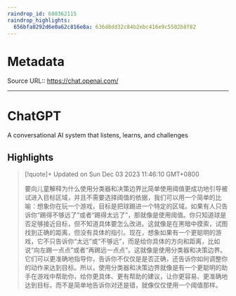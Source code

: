 ```yaml
---
raindrop_id: 688362115
raindrop_highlights:
  656bfa0292d6e0a62c816e8a: 636d8dd32c84b2ebc416e9c5502b8f82
---
```


# Metadata
Source URL:: https://chat.openai.com/


---
# ChatGPT

A conversational AI system that listens, learns, and challenges

## Highlights

> [!quote]+ Updated on Sun Dec 03 2023 11:46:10 GMT+0800
>
> 要向儿童解释为什么使用分类器和决策边界比简单使用阈值更成功地引导被试进入目标区域，并且不需要选择阈值的依据，我们可以用一个简单的比喻：想象你在玩一个游戏，目标是把球踢进一个特定的区域。如果有人只告诉你“踢得不够远了”或者“踢得太远了”，那就像是使用阈值。你只知道球是否足够接近目标，但不知道具体要怎么改进。这就像是在黑暗中摸索，试图找到正确的距离，但没有具体的指引。现在，想象如果有一个更聪明的游戏，它不只告诉你“太远”或“不够远”，而是给你具体的方向和距离，比如说“向左踢一点点”或者“再踢远一点点”。这就像是使用分类器和决策边界。它们可以更准确地指导你，告诉你不仅仅是是否正确，还告诉你如何调整你的动作来达到目标。所以，使用分类器和决策边界就像是有一个更聪明的助手在游戏中帮助你，给你更具体、更有帮助的建议，让你更容易、更准确地达到目标，而不是简单地告诉你对还是错，就像仅仅使用一个阈值那样。
